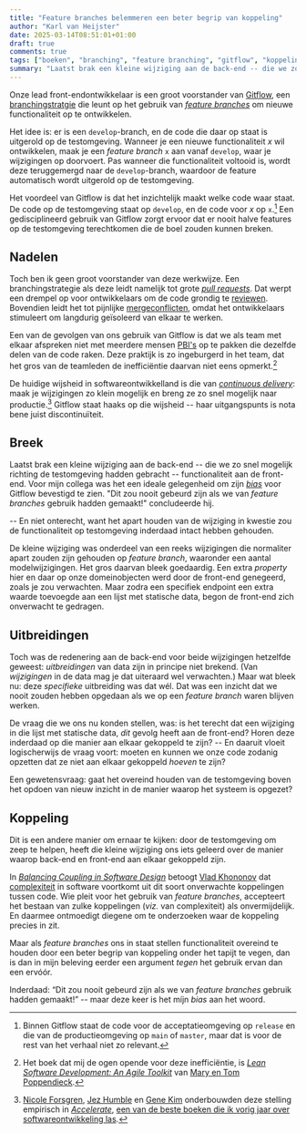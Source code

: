 ```yaml
---
title: "Feature branches belemmeren een beter begrip van koppeling"
author: "Karl van Heijster"
date: 2025-03-14T08:51:01+01:00
draft: true
comments: true
tags: ["boeken", "branching", "feature branching", "gitflow", "koppeling", "leermoment", "software ontwikkelen"]
summary: "Laatst brak een kleine wijziging aan de back-end -- die we zo snel mogelijk richting de testomgeving hadden gebracht -- functionaliteit aan de front-end. Voor mijn collega was het een ideale gelegenheid om zijn *bias* voor Gitflow bevestigd te zien. \"Dit zou nooit gebeurd zijn als we van *feature branches* gebruik hadden gemaakt!\" concludeerde hij. -- En niet onterecht, want het apart houden van de wijziging in kwestie zou de functionaliteit op testomgeving inderdaad intact hebben gehouden."
---
```


Onze lead front-endontwikkelaar is een groot voorstander van [Gitflow](https://www.atlassian.com/git/tutorials/comparing-workflows/gitflow-workflow "'Gitflow workflow', Atlassian"), een [branchingstratgie](https://learn.microsoft.com/en-us/azure/devops/repos/git/git-branching-guidance "'Adopt a Git branching strategy', Microsoft documentatie") die leunt op het gebruik van [*feature branches*](https://martinfowler.com/bliki/FeatureBranch.html "'Feature branch', Martin Fowler") om nieuwe functionaliteit op te ontwikkelen. 


Het idee is: er is een `develop`-branch, en de code die daar op staat is uitgerold op de testomgeving. Wanneer je een nieuwe functionaliteit *x* wil ontwikkelen, maak je een *feature branch* `x` aan vanaf `develop`, waar je wijzigingen op doorvoert. Pas wanneer die functionaliteit voltooid is, wordt deze teruggemergd naar de `develop`-branch, waardoor de feature automatisch wordt uitgerold op de testomgeving.


Het voordeel van Gitflow is dat het inzichtelijk maakt welke code waar staat. De code op de testomgeving staat op `develop`, en de code voor *x* op `x`.[^1] Een gedisciplineerd gebruik van Gitflow zorgt ervoor dat er nooit halve features op de testomgeving terechtkomen die de boel zouden kunnen breken.


## Nadelen


Toch ben ik geen groot voorstander van deze werkwijze. Een branchingstrategie als deze leidt namelijk tot grote [*pull requests*](/tags/pull-requests/ "Blogs met de tag 'pull requests'"). Dat werpt een drempel op voor ontwikkelaars om de code grondig te [reviewen](/tags/code-reviews/ "Blogs met de tag 'code reviews'"). Bovendien leidt het tot pijnlijke [mergeconflicten](https://docs.github.com/en/pull-requests/collaborating-with-pull-requests/addressing-merge-conflicts/about-merge-conflicts "'About merge conflicts', GitHub"), omdat het ontwikkelaars stimuleert om langdurig geïsoleerd van elkaar te werken. 


Een van de gevolgen van ons gebruik van Gitflow is dat we als team met elkaar afspreken niet met meerdere mensen [PBI's](/tags/product-backlog-items/ "Blogs met de tag 'product backlog items'") op te pakken die dezelfde delen van de code raken. Deze praktijk is zo ingeburgerd in het team, dat het gros van de teamleden de inefficiëntie daarvan niet eens opmerkt.[^2]


De huidige wijsheid in softwareontwikkelland is die van [*continuous delivery*](https://continuousdelivery.com/): maak je wijzigingen zo klein mogelijk en breng ze zo snel mogelijk naar productie.[^3] Gitflow staat haaks op die wijsheid -- haar uitgangspunts is nota bene juist discontinuïteit.


## Breek


Laatst brak een kleine wijziging aan de back-end -- die we zo snel mogelijk richting de testomgeving hadden gebracht -- functionaliteit aan de front-end. Voor mijn collega was het een ideale gelegenheid om zijn [*bias*](https://nl.wikipedia.org/wiki/Bias_(fout) "'Bias (fout)', Wikipedia") voor Gitflow bevestigd te zien. "Dit zou nooit gebeurd zijn als we van *feature branches* gebruik hadden gemaakt!" concludeerde hij. 


-- En niet onterecht, want het apart houden van de wijziging in kwestie zou de functionaliteit op testomgeving inderdaad intact hebben gehouden.


De kleine wijziging was onderdeel van een reeks wijzigingen die normaliter apart zouden zijn gehouden op *feature branch*, waaronder een aantal modelwijzigingen. Het gros daarvan bleek goedaardig. Een extra *property* hier en daar op onze domeinobjecten werd door de front-end genegeerd, zoals je zou verwachten. Maar zodra een specifiek endpoint een extra waarde toevoegde aan een lijst met statische data, begon de front-end zich onverwacht te gedragen.


## Uitbreidingen


Toch was de redenering aan de back-end voor beide wijzigingen hetzelfde geweest: *uitbreidingen* van data zijn in principe niet brekend. (Van *wijzigingen* in de data mag je dat uiteraard wel verwachten.) Maar wat bleek nu: deze *specifieke* uitbreiding was dat wél. Dat was een inzicht dat we nooit zouden hebben opgedaan als we op een *feature branch* waren blijven werken.


De vraag die we ons nu konden stellen, was: is het terecht dat een wijziging in die lijst met statische data, *dit* gevolg heeft aan de front-end? Horen deze inderdaad op die manier aan elkaar gekoppeld te zijn? -- En daaruit vloeit logischerwijs de vraag voort: moeten en kunnen we onze code zodanig opzetten dat ze niet aan elkaar gekoppeld *hoeven* te zijn?


Een gewetensvraag: gaat het overeind houden van de testomgeving boven het opdoen van nieuw inzicht in de manier waarop het systeem is opgezet? 


## Koppeling


Dit is een andere manier om ernaar te kijken: door de testomgeving om zeep te helpen, heeft die kleine wijziging ons iets geleerd over de manier waarop back-end en front-end aan elkaar gekoppeld zijn.


In [*Balancing Coupling in Software Design*](https://www.pearson.com/en-us/subject-catalog/p/balancing-coupling-in-software-design-successful-software-architecture-in-general-and-distributed-systems/P200000000372/9780137353576 "Vlad Khononov, 'Balancing Coupling in Software Design: Universal Design Principles for Architecting Modular Software Systems', Addison-Wesley Professional 2024") betoogt [Vlad Khononov](https://vladikk.com/) dat [complexiteit](GECOMPLICEERD_VS_COMPLEX "'Gecompliceerd vs. complex'") in software voortkomt uit dit soort onverwachte koppelingen tussen code. Wie pleit voor het gebruik van *feature branches*, accepteert het bestaan van zulke koppelingen (*viz.* van complexiteit) als onvermijdelijk. En daarmee ontmoedigt diegene om te onderzoeken waar de koppeling precies in zit. 


Maar als *feature branches* ons in staat stellen functionaliteit overeind te houden door een beter begrip van koppeling onder het tapijt te vegen, dan is dan in mijn beleving eerder een argument *tegen* het gebruik ervan dan een ervóór.


Inderdaad: “Dit zou nooit gebeurd zijn als we van *feature branches* gebruik hadden gemaakt!” -- maar deze keer is het míjn *bias* aan het woord.


[^1]: Binnen Gitflow staat de code voor de acceptatieomgeving op `release` en die van de productieomgeving op `main` of `master`, maar dat is voor de rest van het verhaal niet zo relevant.

[^2]: Het boek dat mij de ogen opende voor deze inefficiëntie, is [*Lean Software Development: An Agile Toolkit*](https://www.oreilly.com/library/view/lean-software-development/0321150783/ "Mary Poppendieck & Tom Poppendieck, 'Lean Software Development: An Agile Toolkit', O'Reilly Inc. 2003") van [Mary en Tom Poppendieck](https://www.leanessays.com/).

[^3]: [Nicole Forsgren](https://nicolefv.com/), [Jez Humble](https://www.linkedin.com/in/jez-humble/) en [Gene Kim](http://www.realgenekim.me/) onderbouwden deze stelling empirisch in [*Accelerate*](https://itrevolution.com/product/accelerate/ "Nicole Forsgren, Jez Humble & Gene Kim, 'Accelerate: The Science of Lean Software and DevOps: Building and Scaling High Performing Technology Organizations', IT Revolution 2018"), [een van de beste boeken die ik vorig jaar over softwareontwikkeling las](/blog/24/12/de-beste-boeken-over-software-ontwikkeling-die-ik-in-2024-las/).
